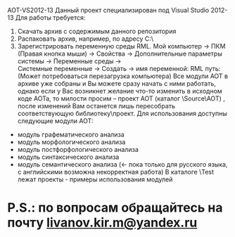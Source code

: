 AOT-VS2012-13
Данный проект специализирован под Visual Studio 2012-13
Для работы требуется:
  1.	Скачать архив c содержимым данного репозитория
  2.	Распаковать архив, например, по адресу C:\
  3.	Зарегистрировать переменную среды RML.
        Мой компьютер -> ПКМ (Правая кнопка мыши) -> Свойства -> Дополнительные параметры системы -> Переменные среды ->      
        Системные переменные -> Создать -> имя переменной: RML путь: <path to RML folder>
        (Может потребоваться перезагрузка компьютера)
Все модули АОТ в архиве уже собраны и Вы можете сразу начать с ними работать, однако если у Вас возникнет желание что-то изменить в исходном коде АОТа, то милости просим – проект АОТ (каталог <path to RML folder>\\Source\\AOT) , после изменений Вам останется лишь пересобрать соответствующую библиотеку\проект.
Для использования доступны следующие модули АОТ:
  - модуль графематического анализа
  - модуль морфологического анализа
  - модуль постфорфологического анализа
  - модуль синтаксического анализа
  - модуль семантического анализа (<- пока только для русского языка, с английскими возможна некорректная работа)
В каталоге <path to RML folder>\\Test лежат проекты - примеры использования модулей


P.S.:  по вопросам обращайтесь на почту livanov.kir.m@yandex.ru  
=============
